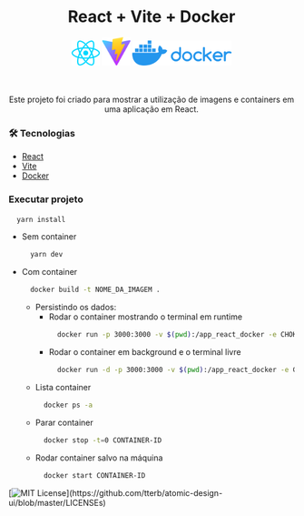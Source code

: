 <h1 align="center">React + Vite + Docker</h1>
<div align="center" justify-contente="space-around">
  <img width="50" alt="react" src="/src/assets/react.svg" />
  <img width="50" alt="vite" src="/public/vite.svg" />
  <img width="175" alt="docker" src="/public/docker.svg" />

  <br/>
  <br/>
  <br/>

  <span align="center">Este projeto foi criado para mostrar a utilização de imagens e containers em uma aplicação em React.</span>
</div>


### 🛠 Tecnologias

- [React](https://pt-br.reactjs.org/)
- [Vite](https://vitejs.dev/)
- [Docker](https://www.docker.com/)

### Executar projeto

```bash
  yarn install  
```

- Sem container
  ```bash
    yarn dev
  ```
- Com container
  ```bash
    docker build -t NOME_DA_IMAGEM .
  ```
  - Persistindo os dados:
    - Rodar o container mostrando o terminal em runtime
      ```bash
        docker run -p 3000:3000 -v $(pwd):/app_react_docker -e CHOKIDAR_USEPOLLING=true NOME_DA_IMAGEM
      ```
    - Rodar o container em background e o terminal livre
      ```bash
        docker run -d -p 3000:3000 -v $(pwd):/app_react_docker -e CHOKIDAR_USEPOLLING=true NOME_DA_IMAGEM
      ```
  - Lista container
    ```bash
      docker ps -a
    ```
  - Parar container
    ```bash
      docker stop -t=0 CONTAINER-ID
    ```
  - Rodar container salvo na máquina
    ```bash
      docker start CONTAINER-ID
    ```

[![MIT License](https://img.shields.io/apm/l/atomic-design-ui.svg?)](https://github.com/tterb/atomic-design-ui/blob/master/LICENSEs)

